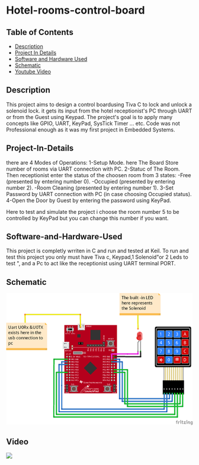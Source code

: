 # Hotel-rooms-control-board

## Table of Contents

* [Description](#Description)
* [Project In Details](#Project-In-Details)
* [Software and Hardware Used](#software-and-Hardware-Used)
* [Schematic](#Schematic)
* [Youtube Video](#Video) 

## Description
This project aims to design a control boardusing Tiva C to lock and unlock a solenoid lock. it gets its input from the hotel receptionist's PC through UART or from the Guest using Keypad.
The project's goal is to apply many concepts like GPIO, UART, KeyPad, SysTick Timer ... etc. 
Code was not Professional enough as it was my first project in Embedded Systems. 

## Project-In-Details
there are 4 Modes of Operations:
  1-Setup Mode.
  here The Board Store number of rooms via UART connection with PC.
  2-Statuc of The Room.
  Then receptionist enter the status of the choosen room from 3 states:
    -Free (presented by entering number 0).
    -Occupied (presented by entering number 2).
    -Room Cleaning (presented by entering number 1).
 3-Set Password by UART connection with PC (in case choosing Occupied status).
  4-Open the Door by Guest by entering the password using KeyPad.
 
 Here to test and simulate the project i choose the room number 5 to be controlled by KeyPad but you can change this number if you want.
## Software-and-Hardware-Used
This project is completly wrriten in C and run and tested at Keil.
To run and test this project you only must have Tiva c, Keypad,1 Solenoid"or 2 Leds to test ", and a Pc to act like the receptionist using UART terminal PORT.

## Schematic
![Project Design](/Design.png)

## Video

[![](http://img.youtube.com/vi/Iv2p9JPx5JY/0.jpg)](http://www.youtube.com/watch?v=Iv2p9JPx5JY "Hotel Room's Control Board")
